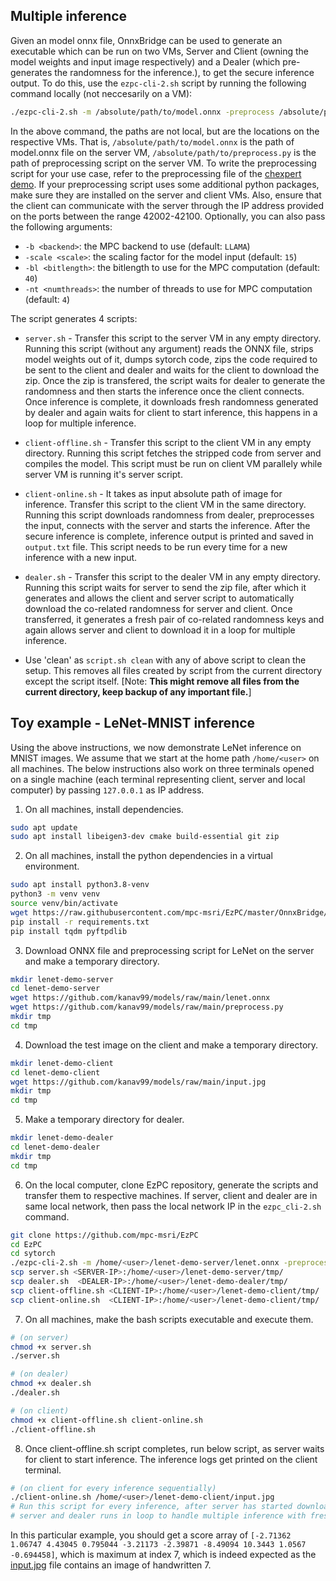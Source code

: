 ## Multiple inference

Given an model onnx file, OnnxBridge can be used to generate an executable which can be run on two VMs, Server and Client (owning the model weights and input image respectively) and a Dealer (which pre-generates the randomness for the inference.), to get the secure inference output. To do this, use the `ezpc-cli-2.sh` script by running the following command locally (not neccesarily on a VM):

```bash
./ezpc-cli-2.sh -m /absolute/path/to/model.onnx -preprocess /absolute/path/to/preprocess.py -s server-ip -d dealer-ip
```

In the above command, the paths are not local, but are the locations on the respective VMs. That is, `/absolute/path/to/model.onnx` is the path of model.onnx file on the server VM, `/absolute/path/to/preprocess.py` is the path of preprocessing script on the server VM. To write the preprocessing script for your use case, refer to the preprocessing file of the [chexpert demo](/Athos/demos/onnx/pre_process.py). If your preprocessing script uses some additional python packages, make sure they are installed on the server and client VMs. Also, ensure that the client can communicate with the server through the IP address provided on the ports between the range 42002-42100. Optionally, you can also pass the following arguments:

- `-b <backend>`: the MPC backend to use (default: `LLAMA`)
- `-scale <scale>`: the scaling factor for the model input (default: `15`)
- `-bl <bitlength>`: the bitlength to use for the MPC computation (default: `40`)
- `-nt <numthreads>`: the number of threads to use for MPC computation (default: `4`)

The script generates 4 scripts:

- `server.sh` - Transfer this script to the server VM in any empty directory. Running this script (without any argument) reads the ONNX file, strips model weights out of it, dumps sytorch code, zips the code required to be sent to the client and dealer and waits for the client to download the zip. Once the zip is transfered, the script waits for dealer to generate the randomness and then starts the inference once the client connects. Once inference is complete, it downloads fresh randomness generated by dealer and again waits for client to start inference, this happens in a loop for multiple inference.
- `client-offline.sh` - Transfer this script to the client VM in any empty directory. Running this script fetches the stripped code from server and compiles the model. This script must be run on client VM parallely while server VM is running it's server script. 
- `client-online.sh` - It takes as input absolute path of image for inference. Transfer this script to the client VM in the same directory. Running this script downloads randomness from dealer,  preprocesses the input, connects with the server and starts the inference. After the secure inference is complete, inference output is printed and saved in `output.txt` file. This script needs to be run every time for a new inference with a new input.
- `dealer.sh` - Transfer this script to the dealer VM in any empty directory. Running this script waits for server to send the zip file, after which it generates and allows the client and server script to automatically download the co-related randomness for server and client. Once transferred, it generates a fresh pair of co-related randomness keys and again allows server and client to download it in a loop for multiple inference.

- Use 'clean' as `script.sh clean` with any of above script to clean the setup. This removes all files created by script from the current directory except the script itself. [Note: **This might remove all files from the current directory, keep backup of any important file.**]

## Toy example - LeNet-MNIST inference

Using the above instructions, we now demonstrate LeNet inference on MNIST images. We assume that we start at the home path `/home/<user>` on all machines. The below instructions also work on three terminals opened on a single machine (each terminal representing client, server and local computer) by passing `127.0.0.1` as IP address. 

1. On all machines, install dependencies.

```bash
sudo apt update
sudo apt install libeigen3-dev cmake build-essential git zip
```

2. On all machines, install the python dependencies in a virtual environment.

```bash
sudo apt install python3.8-venv
python3 -m venv venv
source venv/bin/activate
wget https://raw.githubusercontent.com/mpc-msri/EzPC/master/OnnxBridge/requirements.txt
pip install -r requirements.txt
pip install tqdm pyftpdlib
```
3. Download ONNX file and preprocessing script for LeNet on the server and make a temporary directory.

```bash
mkdir lenet-demo-server
cd lenet-demo-server
wget https://github.com/kanav99/models/raw/main/lenet.onnx
wget https://github.com/kanav99/models/raw/main/preprocess.py
mkdir tmp
cd tmp
```

4. Download the test image on the client and make a temporary directory.

```bash
mkdir lenet-demo-client
cd lenet-demo-client
wget https://github.com/kanav99/models/raw/main/input.jpg
mkdir tmp
cd tmp
```

5. Make a temporary directory for dealer.

```bash
mkdir lenet-demo-dealer
cd lenet-demo-dealer
mkdir tmp
cd tmp
```

6. On the local computer, clone EzPC repository, generate the scripts and transfer them to respective machines. If server, client and dealer are in same local network, then pass the local network IP in the `ezpc_cli-2.sh` command.

```bash
git clone https://github.com/mpc-msri/EzPC
cd EzPC
cd sytorch
./ezpc-cli-2.sh -m /home/<user>/lenet-demo-server/lenet.onnx -preprocess /home/<user>/lenet-demo-server/preprocess.py -s <SERVER-IP> -d <DEALER-IP>
scp server.sh <SERVER-IP>:/home/<user>/lenet-demo-server/tmp/
scp dealer.sh  <DEALER-IP>:/home/<user>/lenet-demo-dealer/tmp/
scp client-offline.sh <CLIENT-IP>:/home/<user>/lenet-demo-client/tmp/
scp client-online.sh  <CLIENT-IP>:/home/<user>/lenet-demo-client/tmp/
```

7. On all machines, make the bash scripts executable and execute them.

```bash
# (on server)
chmod +x server.sh
./server.sh

# (on dealer)
chmod +x dealer.sh
./dealer.sh

# (on client)
chmod +x client-offline.sh client-online.sh
./client-offline.sh
```

8. Once client-offline.sh script completes, run below script, as server waits for client to start inference. The inference logs get printed on the client terminal.

```bash
# (on client for every inference sequentially)
./client-online.sh /home/<user>/lenet-demo-client/input.jpg
# Run this script for every inference, after server has started downloading keys from dealer.
# server and dealer runs in loop to handle multiple inference with fresh co-related randomness.
```

In this particular example, you should get a score array of `[-2.71362 1.06747 4.43045 0.795044 -3.21173 -2.39871 -8.49094 10.3443 1.0567 -0.694458]`, which is maximum at index 7, which is indeed expected as the [input.jpg](https://github.com/kanav99/models/raw/main/input.jpg) file contains an image of handwritten 7.
